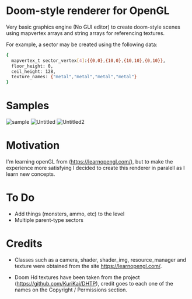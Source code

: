 #  Doom-style renderer for OpenGL

Very basic graphics engine (No GUI editor) to create doom-style scenes using mapvertex arrays and string arrays for referencing textures. 

For example, a sector may be created using the following data: 

```bash
{ 
  mapvertex_t sector_vertex[4]:{{0,0},{10,0},{10,10},{0,10}},
  floor_height: 0,
  ceil_height: 128,
  texture_names: {"metal","metal","metal","metal"}
}
```

#  Samples

![sample](https://user-images.githubusercontent.com/70469919/153095587-5014c6b5-0719-41ff-8a6a-4c7d94412e78.png)
![Untitled](https://user-images.githubusercontent.com/70469919/157699272-f09b981b-852b-4ca3-a273-be787fd6399d.png)
![Untitled2](https://user-images.githubusercontent.com/70469919/157700008-f38c4586-1f34-4652-a170-fa25ae9bffbd.png)




#  Motivation

I'm learning openGL from (https://learnopengl.com/), but to make the experience more satisfying I decided to create this renderer in paralell as I learn new concepts.

#  To Do

- Add things (monsters, ammo, etc) to the level
- Multiple parent-type sectors 

#  Credits

- Classes such as a camera, shader, shader_img, resource_manager and texture were obtained from the site https://learnopengl.com/. 

- Doom Hd textures have been taken from the project (https://github.com/KuriKai/DHTP), credit goes to each one of the names on the Copyright / Permissions section.
